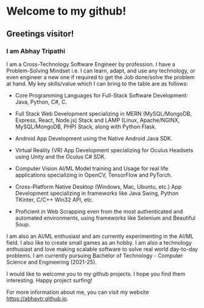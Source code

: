# Welcome to my github!

## Greetings visitor!

### I am Abhay Tripathi

I am a Cross-Technology Software Engineer by profession. I have a Problem-Solving Mindset i.e. I can learn, adapt, and use any technology, or even engineer a new one if required to get the Job done/solve the problem at hand. My key skills/value which I can bring to the table are as follows:

- Core Programming Languages for Full-Stack Software Development: Java, Python, C#, C.

- Full Stack Web Development specializing in MERN (MySQL/MongoDB, Express, React, Node.js) Stack and LAMP (Linux, Apache/NGINX, MySQL/MongoDB, PHP) Stack, along with Python Flask.

- Android App Development using the Native Android Java SDK.

- Virtual Reality (VR) App Development specializing for Oculus Headsets using Unity and the Oculus C# SDK.

- Computer Vision AI/ML Model training and Usage for real life applications specializing in OpenCV, TensorFlow and PyTorch.

- Cross-Platform Native Desktop (Windows, Mac, Ubuntu, etc.) App Development specializing in frameworks like Java Swing, Python TKinter, C/C++ Win32 API, etc.

- Proficient in Web Scrapping even from the most authenticated and automated environments, using frameworks like Selenium and Beautiful Soup.

I am also an AI/ML enthusiast and am currently experimenting in the AI/ML field. I also like to create small games as an hobby. I am also a technology enthusiast and love making scalable software to solve real world day-to-day problems. I am currently pursuing Bachelor of Technology - Computer Science and Engineering (2021-25).

I would like to welcome you to my github projects. I hope you find them interesting. Happy project surfing!

For more information about me, you can visit my website https://abhaytr.github.io.
